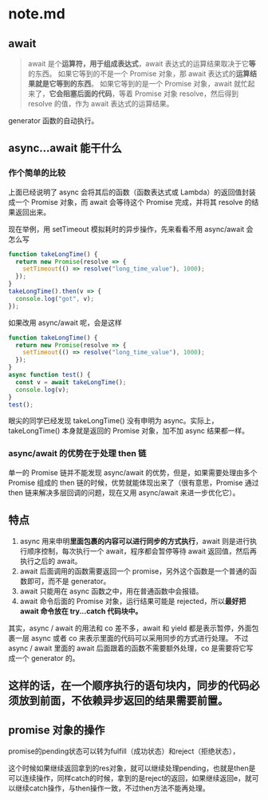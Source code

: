 # note.md

## await

> await 是个**运算符，用于组成表达式**，await 表达式的运算结果取决于它**等**的东西。
> 如果它等到的不是一个 Promise 对象，那 await 表达式的**运算结果就是它等到的东西**。
> 如果它等到的是一个 Promise 对象，await 就忙起来了，**它会阻塞后面的代码**，等着 Promise 对象 resolve，然后得到 resolve 的值，作为 await 表达式的运算结果。

generator 函数的自动执行。

## async...await 能干什么

### 作个简单的比较

上面已经说明了 async 会将其后的函数（函数表达式或 Lambda）的返回值封装成一个 Promise 对象，而 await 会等待这个 Promise 完成，并将其 resolve 的结果返回出来。

现在举例，用 setTimeout 模拟耗时的异步操作，先来看看不用 async/await 会怎么写

```js
function takeLongTime() {
  return new Promise(resolve => {
    setTimeout(() => resolve("long_time_value"), 1000);
  });
}
takeLongTime().then(v => {
  console.log("got", v);
});
```

如果改用 async/await 呢，会是这样

```js
function takeLongTime() {
  return new Promise(resolve => {
    setTimeout(() => resolve("long_time_value"), 1000);
  });
}
async function test() {
  const v = await takeLongTime();
  console.log(v);
}
test();
```

眼尖的同学已经发现 takeLongTime() 没有申明为 async。实际上，takeLongTime() 本身就是返回的 Promise 对象，加不加 async 结果都一样。

### async/await 的优势在于处理 then 链

单一的 Promise 链并不能发现 async/await 的优势，但是，如果需要处理由多个 Promise 组成的 then 链的时候，优势就能体现出来了（很有意思，Promise 通过 then 链来解决多层回调的问题，现在又用 async/await 来进一步优化它）。

## 特点

1. async 用来申明**里面包裹的内容可以进行同步的方式执行**，await 则是进行执行顺序控制，每次执行一个 await，程序都会暂停等待 await 返回值，然后再执行之后的 await。
2. await 后面调用的函数需要返回一个 promise，另外这个函数是一个普通的函数即可，而不是 generator。
3. await 只能用在 async 函数之中，用在普通函数中会报错。
4. await 命令后面的 Promise 对象，运行结果可能是 rejected，所以**最好把 await 命令放在 try...catch 代码块中。**

其实，async / await 的用法和 co 差不多，await 和 yield 都是表示暂停，外面包裹一层 async 或者 co 来表示里面的代码可以采用同步的方式进行处理。
不过 async / await 里面的 await 后面跟着的函数不需要额外处理，co 是需要将它写成一个 generator 的。

## 这样的话，在一个顺序执行的语句块内，同步的代码必须放到前面，不依赖异步返回的结果需要前置。

## promise 对象的操作

promise的pending状态可以转为fulfill（成功状态）和reject（拒绝状态），

这个时候如果继续返回拿到的res对象，就可以继续处理pending，也就是then是可以连续操作，同样catch的时候，拿到的是reject的返回，如果继续返回e，就可以继续catch操作，与then操作一致，不过then方法不能再处理。
